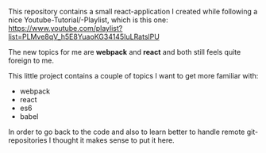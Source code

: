 
This repository contains a small react-application I created while following a nice Youtube-Tutorial/-Playlist, which is this one: https://www.youtube.com/playlist?list=PLMve8qV_h5E8YuaoKG34145IuLRatslPU

The new topics for me are **webpack** and **react** and both still feels quite foreign to me.

This little project contains a couple of topics I want to get more familiar with:
* webpack
* react
* es6
* babel

In order to go back to the code and also to learn better to handle remote git-repositories I thought it makes sense to put it here.
